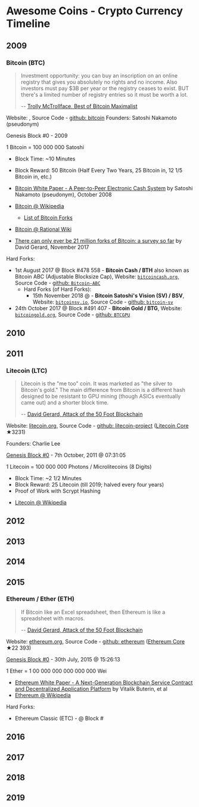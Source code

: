 


# Awesome  Coins - Crypto Currency Timeline

## 2009

### Bitcoin (BTC)

> Investment opportunity: you can buy an inscription on an online registry that gives you absolutely no rights and no income.
> Also investors must pay $3B per year or the registry ceases to exist. 
> BUT there's a limited number of registry entries so it must be worth a lot. 
>
> -- [Trolly McTrollface, Best of Bitcoin Maximalist](https://bitsblocks.github.io/bitcoin-maximalist)

Website: , Source Code - [github: bitcoin](https://github.com/bitcoin)
Founders: Satoshi Nakamoto (pseudonym)

Genesis Block #0 -  2009

1 Bitcoin = 100 000 000 Satoshi

- Block Time: ~10 Minutes
- Block Reward: 50 Bitcoin  (Half Every Two Years, 25 Bitcoin in, 12 1/5 Bitcoin in, etc.)

- [Bitcoin White Paper - A Peer-to-Peer Electronic Cash System](https://bitsblocks.github.io/bitcoin-whitepaper) by Satoshi Nakamoto (pseudonym), October 2008
- [Bitcoin @ Wikipedia](https://en.wikipedia.org/wiki/Bitcoin)
  - [List of Bitcoin Forks](https://en.wikipedia.org/wiki/List_of_bitcoin_forks)
- [Bitcoin @ Rational Wiki](https://rationalwiki.org/wiki/Bitcoin)
- [There can only ever be 21 million forks of Bitcoin: a survey so far](https://davidgerard.co.uk/blockchain/2017/11/20/there-can-only-ever-be-21-million-forks-of-bitcoin-a-survey-so-far/) by David Gerard, November 2017


Hard Forks:
- 1st August 2017 @ Block #478 558 - **Bitcoin Cash / BTH** also known as Bitcoin ABC (Adjustable Blocksize Cap), Website: [`bitcoincash.org`](https://www.bitcoincash.org), Source Code - [github: `Bitcoin-ABC`](https://github.com/Bitcoin-ABC) 
  - Hard Forks (of Hard Forks):
    - 15th November 2018 @   - **Bitcoin Satoshi's Vision (SV) / BSV**, Website: [`bitcoinsv.io`](https://bitcoinsv.io), Source Code - [github: `bitcoin-sv`](https://github.com/bitcoin-sv)
- 24th October 2017 @ Block #491 407 - **Bitcoin Gold / BTG**, Website: [`bitcoingold.org`](https://bitcoingold.org), Source Code - [github: `BTCGPU`](https://github.com/BTCGPU) 



## 2010


## 2011

### Litecoin (LTC)

>  Litecoin is the "me too" coin. It was marketed as "the silver to Bitcoin's gold." The main difference
>  from Bitcoin is a different hash designed to be resistant to GPU mining (though ASICs eventually came out)
>  and a shorter block time.
>
> -- [David Gerard, Attack of the 50 Foot Blockchain](https://davidgerard.co.uk/blockchain/table-of-contents/)


Website: [litecoin.org](http://litecoin.org), 
Source Code - [github: litecoin-project](https://github.com/litecoin-project) 
([Litecoin Core](https://github.com/litecoin-project/litecoin) ★3231)    


Founders: Charlie Lee

[Genesis Block #0](http://explorer.litecoin.net/block/12a765e31ffd4059bada1e25190f6e98c99d9714d334efa41a195a7e7e04bfe2) - 7th October, 2011 @ 07:31:05

1 Litecoin = 100 000 000 Photons / Microlitecoins  (8 Digits)

- Block Time: ~2 1/2 Minutes
- Block Reward: 25 Litecoin (till 2019; halved every four years)
- Proof of Work with Scrypt Hashing

<!-- break -->

- [Litecoin @ Wikipedia](https://en.wikipedia.org/wiki/Litecoin)




## 2012

## 2013

## 2014

## 2015

### Ethereum / Ether (ETH)

>  If Bitcoin like an Excel spreadsheet, then Ethereum is like a spreadsheet with macros.
>
> -- [David Gerard, Attack of the 50 Foot Blockchain](https://davidgerard.co.uk/blockchain/table-of-contents/)

Website: [ethereum.org](https://ethereum.org), 
Source Code - [github: ethereum](https://github.com/ethereum) 
([Ethereum Core](https://github.com/ethereum/go-ethereum) ★22 393) 

[Genesis Block #0](https://etherscan.io/block/0) - 30th July, 2015 @ 15:26:13

1 Ether = 1 00 000 000 000 000 000 Wei


- [Ethereum White Paper - A Next-Generation Blockchain Service Contract and Decentralized Application Platform](https://bitsblocks.github.io/ethereum-whitepaper) by Vitalik Buterin, et al
- [Ethereum @ Wikipedia](https://en.wikipedia.org/wiki/Ethereum)

Hard Forks:
- Ethereum Classic (ETC)  - @ Block #



## 2016

## 2017

## 2018

## 2019

